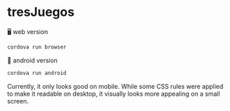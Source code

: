 # tresJuegos

🖥️  web version
```bash
cordova run browser
```


📱 android version
```bash
cordova run android
```

Currently, it only looks good on mobile. While some CSS rules were applied to 
make it readable on desktop, it visually looks more appealing on a small screen.


